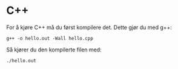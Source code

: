 # C++

For å kjøre C++ må du først kompilere det. Dette gjør du med g++:

```
g++ -o hello.out -Wall hello.cpp
```

Så kjører du den kompilerte filen med:

```
./hello.out
```